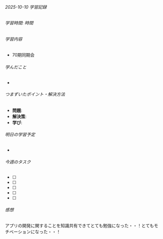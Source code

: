 ###### 2025-10-10 学習記録
###### 学習時間: 時間
###### 学習内容
- 70期同期会
###### 学んだこと
-
###### つまずいたポイント・解決方法 
- **問題**:
- **解決策**:
- **学び**:
###### 明日の学習予定
-
###### 今週のタスク
- [ ] 
- [ ] 
- [ ] 
- [ ] 
- [ ] 
###### 感想
アプリの開発に関することを知識共有できてとても勉強になった・・！とてもモチベーションになった・・！

